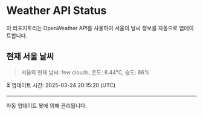 
# Weather API Status

이 리포지토리는 OpenWeather API를 사용하여 서울의 날씨 정보를 자동으로 업데이트합니다.

## 현재 서울 날씨
> 서울의 현재 날씨: few clouds, 온도: 8.44°C, 습도: 86%

⏳ 업데이트 시간: 2025-03-24 20:15:20 (UTC)

---
자동 업데이트 봇에 의해 관리됩니다.
